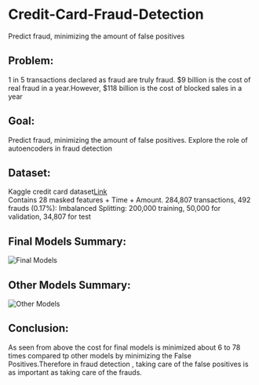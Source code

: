 # Credit-Card-Fraud-Detection
Predict fraud, minimizing the amount of false positives

## Problem:
1 in 5 transactions declared as fraud are truly fraud. $9 billion is the cost of real fraud in a year.However, $118 billion is the cost of blocked sales in a year

## Goal: 
Predict fraud, minimizing the amount of false positives. Explore the role of autoencoders in fraud detection

## Dataset:
Kaggle credit card dataset[Link](https://www.kaggle.com/mlg-ulb/creditcardfraud)  
Contains 28 masked features + Time + Amount. 284,807 transactions, 492 frauds (0.17%): Imbalanced 
Splitting: 200,000 training, 50,000 for validation, 34,807 for test

## Final Models Summary:
![Final Models]()

## Other Models Summary:

![Other Models]()

## Conclusion:
As seen from above the cost for final models  is minimized about 6 to 78 times compared tp other  models by minimizing the False Positives.Therefore in fraud detection , taking care of the false positives is as important as taking care of the frauds. 






